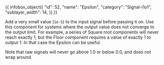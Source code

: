 {{ infobox_object({
	"id": 52,
	"name": "Epsilon",
	"category": "Signal-i1o1",
	"sublayer_width": 14,
}) }}

Add a very small value (`1e-5`) to the input signal before passing it on. Use this component for systems where the output value does not converge to the output limit. For example, a series of Square root components will never reach exactly 1, but the Floor component requires a value of exactly 1 to output 1. In that case the Epsilon can be useful.

Note that raw signals will never go above 1.0 or below 0.0, and does not wrap around.